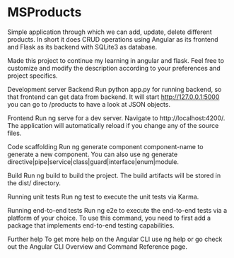 # MSProducts

Simple application through which we can add, update, delete different products. In short it does CRUD operations using Angular as its frontend and Flask as its backend with SQLite3 as database.

Made this project to continue my learning in angular and flask. Feel free to customize and modify the description according to your preferences and project specifics.

Development server
Backend
Run python app.py for running backend, so that frontend can get data from backend. It will start http://127.0.0.1:5000 you can go to /products to have a look at JSON objects.

Frontend
Run ng serve for a dev server. Navigate to http://localhost:4200/. The application will automatically reload if you change any of the source files.

Code scaffolding
Run ng generate component component-name to generate a new component. You can also use ng generate directive|pipe|service|class|guard|interface|enum|module.

Build
Run ng build to build the project. The build artifacts will be stored in the dist/ directory.

Running unit tests
Run ng test to execute the unit tests via Karma.

Running end-to-end tests
Run ng e2e to execute the end-to-end tests via a platform of your choice. To use this command, you need to first add a package that implements end-to-end testing capabilities.

Further help
To get more help on the Angular CLI use ng help or go check out the Angular CLI Overview and Command Reference page.
